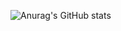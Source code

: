 ![Anurag's GitHub stats](https://github-readme-stats.vercel.app/api?username=NameIsUser06&show_icons=true&theme=tokyonight)
